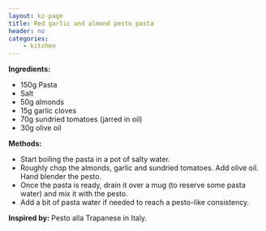 ```yaml
---
layout: kz-page
title: Red garlic and almond pesto pasta
header: no
categories:
    - kitchen
---
```


**Ingredients:**

* 150g Pasta
* Salt
<nbsp></nbsp>
* 50g almonds
* 15g garlic cloves
* 70g sundried tomatoes (jarred in oil)
* 30g olive oil

**Methods:**

* Start boiling the pasta in a pot of salty water.
* Roughly chop the almonds, garlic and sundried tomatoes. Add olive oil. Hand blender the pesto.
* Once the pasta is ready, drain it over a mug (to reserve some pasta water) and mix it with the pesto.
* Add a bit of pasta water if needed to reach a pesto-like consistency.

**Inspired by:** Pesto alla Trapanese in Italy.
